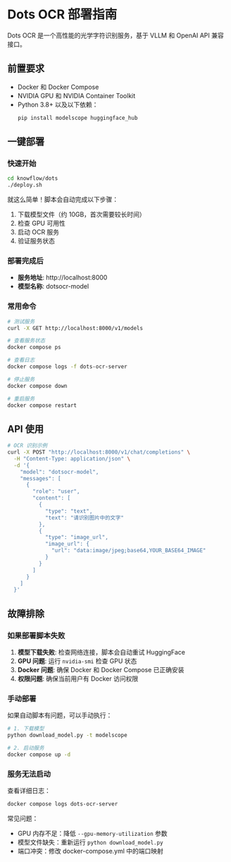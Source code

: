 # Dots OCR 部署指南

Dots OCR 是一个高性能的光学字符识别服务，基于 VLLM 和 OpenAI API 兼容接口。

## 前置要求

- Docker 和 Docker Compose
- NVIDIA GPU 和 NVIDIA Container Toolkit
- Python 3.8+ 以及以下依赖：
  ```bash
  pip install modelscope huggingface_hub
  ```

## 一键部署

### 快速开始

```bash
cd knowflow/dots
./deploy.sh
```

就这么简单！脚本会自动完成以下步骤：

1. 下载模型文件（约 10GB，首次需要较长时间）
2. 检查 GPU 可用性
3. 启动 OCR 服务
4. 验证服务状态

### 部署完成后

- **服务地址**: http://localhost:8000
- **模型名称**: dotsocr-model

### 常用命令

```bash
# 测试服务
curl -X GET http://localhost:8000/v1/models

# 查看服务状态
docker compose ps

# 查看日志
docker compose logs -f dots-ocr-server

# 停止服务
docker compose down

# 重启服务
docker compose restart
```

## API 使用

```bash
# OCR 识别示例
curl -X POST "http://localhost:8000/v1/chat/completions" \
  -H "Content-Type: application/json" \
  -d '{
    "model": "dotsocr-model",
    "messages": [
      {
        "role": "user", 
        "content": [
          {
            "type": "text",
            "text": "请识别图片中的文字"
          },
          {
            "type": "image_url",
            "image_url": {
              "url": "data:image/jpeg;base64,YOUR_BASE64_IMAGE"
            }
          }
        ]
      }
    ]
  }'
```

## 故障排除

### 如果部署脚本失败

1. **模型下载失败**: 检查网络连接，脚本会自动重试 HuggingFace
2. **GPU 问题**: 运行 `nvidia-smi` 检查 GPU 状态
3. **Docker 问题**: 确保 Docker 和 Docker Compose 已正确安装
4. **权限问题**: 确保当前用户有 Docker 访问权限

### 手动部署

如果自动脚本有问题，可以手动执行：

```bash
# 1. 下载模型
python download_model.py -t modelscope

# 2. 启动服务
docker compose up -d
```

### 服务无法启动

查看详细日志：
```bash
docker compose logs dots-ocr-server
```

常见问题：
- GPU 内存不足：降低 `--gpu-memory-utilization` 参数
- 模型文件缺失：重新运行 `python download_model.py`
- 端口冲突：修改 docker-compose.yml 中的端口映射